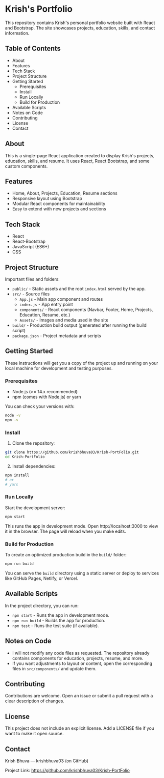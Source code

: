 # Krish's Portfolio

This repository contains Krish's personal portfolio website built with React and Bootstrap. The site showcases projects, education, skills, and contact information.

## Table of Contents

- About
- Features
- Tech Stack
- Project Structure
- Getting Started
  - Prerequisites
  - Install
  - Run Locally
  - Build for Production
- Available Scripts
- Notes on Code
- Contributing
- License
- Contact

## About

This is a single-page React application created to display Krish's projects, education, skills, and resume. It uses React, React Bootstrap, and some custom components.

## Features

- Home, About, Projects, Education, Resume sections
- Responsive layout using Bootstrap
- Modular React components for maintainability
- Easy to extend with new projects and sections

## Tech Stack

- React
- React-Bootstrap
- JavaScript (ES6+)
- CSS

## Project Structure

Important files and folders:

- `public/` - Static assets and the root `index.html` served by the app.
- `src/` - Source files
  - `App.js` - Main app component and routes
  - `index.js` - App entry point
  - `components/` - React components (Navbar, Footer, Home, Projects, Education, Resume, etc.)
  - `Assets/` - Images and media used in the site
- `build/` - Production build output (generated after running the build script)
- `package.json` - Project metadata and scripts

## Getting Started

These instructions will get you a copy of the project up and running on your local machine for development and testing purposes.

### Prerequisites

- Node.js (>= 14.x recommended)
- npm (comes with Node.js) or yarn

You can check your versions with:

```bash
node -v
npm -v
```

### Install

1. Clone the repository:

```bash
git clone https://github.com/krishbhuva03/Krish-PortFolio.git
cd Krish-PortFolio
```

2. Install dependencies:

```bash
npm install
# or
# yarn
```

### Run Locally

Start the development server:

```bash
npm start
```

This runs the app in development mode. Open http://localhost:3000 to view it in the browser. The page will reload when you make edits.

### Build for Production

To create an optimized production build in the `build/` folder:

```bash
npm run build
```

You can serve the `build` directory using a static server or deploy to services like GitHub Pages, Netlify, or Vercel.

## Available Scripts

In the project directory, you can run:

- `npm start` - Runs the app in development mode.
- `npm run build` - Builds the app for production.
- `npm test` - Runs the test suite (if available).

## Notes on Code

- I will not modify any code files as requested. The repository already contains components for education, projects, resume, and more.
- If you want adjustments to layout or content, open the corresponding files in `src/components/` and update them.

## Contributing

Contributions are welcome. Open an issue or submit a pull request with a clear description of changes.

## License

This project does not include an explicit license. Add a LICENSE file if you want to make it open source.

## Contact

Krish Bhuva — krishbhuva03 (on GitHub)

Project Link: https://github.com/krishbhuva03/Krish-PortFolio
